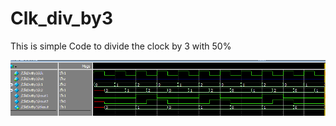 # Clk_div_by3
This is simple Code to divide the clock by 3 with 50%


<img width="1080" src="Images/waves.png">
